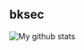 ## bksec
![My github stats](https://github-readme-stats.vercel.app/api?username=bksec&show_icons=true&theme=radical)
## 


